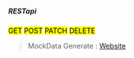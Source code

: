 ##### RESTapi

<mark>GET</mark>
<mark>POST</mark>
<mark>PATCH</mark>
<mark>DELETE</mark>

> MockData Generate : [Website](https://www.mockaroo.com/)
